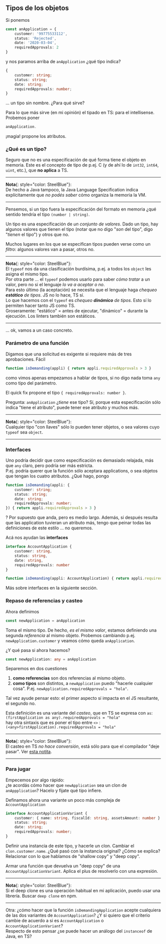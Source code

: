 ## Tipos de los objetos
Si ponemos 
``` typescript
const anApplication = {
    customer: '99775533112',
    status: 'Rejected',
    date: '2020-03-04',
    requiredApprovals: 2
}
```
y nos paramos arriba de `anApplication` ¿qué tipo indica?
``` typescript
{
    customer: string;
    status: string;
    date: string;
    requiredApprovals: number;
}
```
... un tipo sin nombre. ¿Para qué sirve?

Para lo que más sirve (en mi opinión) el tipado en TS: para el intellisense.   
Probemos poner
``` typescript
anApplication.
```
¡magia! propone los atributos.


### ¿Qué es un tipo?
Seguro que no es una especificación de qué forma tiene el objeto en memoria. Este es el concepto de tipo de p.ej. C (y de ahí lo de `int32`, `int64`, `uint`, etc.), que **no aplica** a TS.  

------
**Nota**{: style="color: SteelBlue"}:  
De hecho a Java tampoco, la Java Language Specification indica explícitamente que _no podés saber_ cómo organiza la memoria la VM.

------

Pensemos, si un tipo fuera la especificación del formato en memoria ¿qué sentido tendría el tipo `(number | string)`.

Un tipo es una especificación de _un conjunto de valores_. Dado un tipo, hay algunos valores que tienen el tipo (notar que no digo "_son_ del tipo", digo "_tienen_ el tipo") y otros que no.

Muchos lugares en los que se especifican tipos pueden verse como un _filtro_: algunos valores van a pasar, otros no.

------
**Nota**{: style="color: SteelBlue"}:  
El `typeof` nos da una clasificación burdísima, p.ej. a todos los `object` les asigna el mismo tipo.  
Por otra parte ... el `typeof` podemos usarlo para saber _cómo tratar_ a un valor, pero no si el lenguaje _lo va a aceptar o no_.  
Para esto último (la aceptación) se necesita que el lenguaje haga _chequeo **estático** de tipos_. JS no lo hace, TS sí.  
Lo que hacemos con el `typeof` es _chequeo **dinámico** de tipos_. Esto sí lo permiten hacer tanto JS como TS.  
Groseramente: "estático" = antes de ejecutar, "dinámico" = durante la ejecución. Los linters también son estáticos.

------

... ok, vamos a un caso concreto.



### Parámetro de una función

Digamos que una solicitud es exigente si requiere más de tres aprobaciones. Fácil
``` typescript
function isDemanding(appli) { return appli.requiredApprovals > 3 }
```

como vimos apenas empezamos a hablar de tipos, si no digo nada toma `any` como tipo del parámetro. 

El quick fix propone el tipo `{ requiredApprovals: number }`.

Pregunta: `anApplication` ¿_tiene_ ese tipo? Sí, porque esta especificación sólo indica "tiene el atributo", puede tener ese atributo y muchos más.

------
**Nota**{: style="color: SteelBlue"}:  
Cualquier tipo "con llaves" sólo lo pueden tener objetos, o sea valores cuyo `typeof` sea `object`.

------


### Interfaces

Uno podría decidir que como especificación es demasiado relajada, más que `any` claro, pero podría ser más estricta.  
P.ej. podría querer que la función sólo aceptara applications, o sea objetos que tengan los cuatro atributos. 
¿Qué hago, pongo 
``` typescript
function isDemanding(appli: { 
    customer: string;
    status: string;
    date: string;
    requiredApprovals: number;
}) { return appli.requiredApprovals > 3 }
```
? Por supuesto que anda, pero es medio largo. Además, si después resulta que las application tuvieran un atributo más, tengo que peinar todas las definiciones de este estilo ... no queremos.

Acá nos ayudan las **interfaces**
``` typescript
interface AccountApplication {
    customer: string,
    status: string,
    date: string,
    requiredApprovals: number
}

function isDemanding(appli: AccountApplication) { return appli.requiredApprovals > 3 }
```

Más sobre interfaces en la siguiente sección.


### Repaso de referencias y casteo
Ahora definimos
``` typescript
const newApplication = anApplication
```
Toma el mismo tipo. De hecho, _es el mismo valor_, estamos definiendo una segunda _referencia_ al mismo objeto. Probemos cambiando p.ej. `newApplication.customer` y veamos cómo queda `anApplication`.

¿Y qué pasa si ahora hacemos?

``` typescript
const newApplication: any = anApplication
```
Separemos en dos cuestiones

1. **como referencias** son dos referencias al mismo objeto. 
1. **como tipos** son distintos,  a `newApplication` puedo "hacerle cualquier cosa". P.ej. `newApplication.requiredApprovals = "hola"`.

Tal vez ayude pensar esto: el primer aspecto sí impacta en el JS resultante, el segundo no. 

Esta definición es una variante del _casteo_, que en TS se expresa con `as`:  
`(firstApplication as any).requiredApprovals = "hola"`  
hay otra sintaxis que es poner el tipo entre `<>` :  
`(<any>firstApplication).requiredApprovals = "hola"` 

------
**Nota**{: style="color: SteelBlue"}:  
El casteo en TS _no hace conversión_, está sólo para que el compilador "deje pasar". Ver [esta notita](https://techformist.com/type-casting-typescript/).

------




### Para jugar

Empecemos por algo rápido:  
¿te acordás cómo hacer que `newApplication` sea un clon de `anAppplication`? Hacelo y fijate qué tipo infiere.

Definamos ahora una variante un poco más compleja de `AccountApplication`
``` typescript
interface AccountApplicationVariant {
    customer: { name: string, fiscalId: string, assetsAmount: number }
    status: string;
    date: string;
    requiredApprovals: number;
}
```
Definir una instancia de este tipo, y hacerle un clon. Cambiar el `clon.customer.name`. ¿Qué pasó con la instancia original? ¿Cómo se explica? Relacionar con lo que hablamos de "shallow copy" y "deep copy".  

Armar una función que devuelva un "deep copy" de una `AccountApplicationVariant`. Aplica el plus de resolverlo con una expresión.

------
**Nota**{: style="color: SteelBlue"}:  
Si el deep clone es una operación habitual en mi aplicación, puedo usar una librería. Buscar `deep clone` en npm.

------

Otra: ¿cómo hacer que la función `isDemandingApplication` acepte cualquiera de las dos variantes de `AccountApplication`? ¿Y si quiero que el criterio cambie de acuerdo a si es `AccountApplication` o `AccountApplicationVariant`?  
Respecto de esto pensar ¿se puede hacer un análogo del `instanceof` de Java, en TS?

